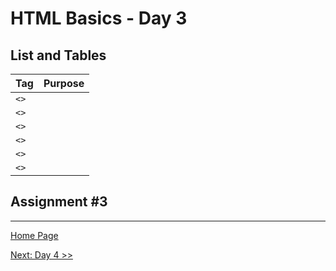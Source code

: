 # HTML Basics - Day 3

## List and Tables  

| Tag |   Purpose |
|-----|----------:|
| `<>` | |
| `<>` | |
| `<>` | |
| `<>` | |
| `<>` | |
| `<>` | |

## Assignment #3

---

[Home Page](../README.md)

[Next: Day 4 >>](04-html-day04.md)
